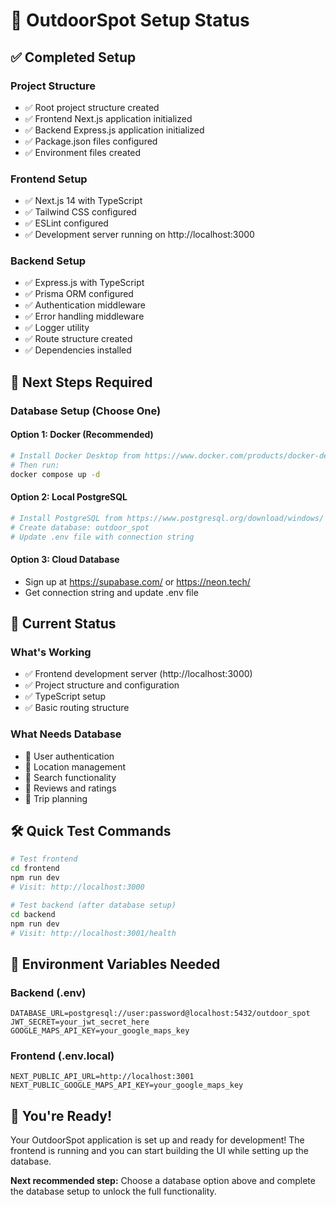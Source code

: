 # 🚀 OutdoorSpot Setup Status

## ✅ Completed Setup

### Project Structure
- ✅ Root project structure created
- ✅ Frontend Next.js application initialized
- ✅ Backend Express.js application initialized
- ✅ Package.json files configured
- ✅ Environment files created

### Frontend Setup
- ✅ Next.js 14 with TypeScript
- ✅ Tailwind CSS configured
- ✅ ESLint configured
- ✅ Development server running on http://localhost:3000

### Backend Setup
- ✅ Express.js with TypeScript
- ✅ Prisma ORM configured
- ✅ Authentication middleware
- ✅ Error handling middleware
- ✅ Logger utility
- ✅ Route structure created
- ✅ Dependencies installed

## 🔄 Next Steps Required

### Database Setup (Choose One)

#### Option 1: Docker (Recommended)
```bash
# Install Docker Desktop from https://www.docker.com/products/docker-desktop/
# Then run:
docker compose up -d 
```

#### Option 2: Local PostgreSQL
```bash
# Install PostgreSQL from https://www.postgresql.org/download/windows/
# Create database: outdoor_spot
# Update .env file with connection string
```

#### Option 3: Cloud Database
- Sign up at https://supabase.com/ or https://neon.tech/
- Get connection string and update .env file

## 🎯 Current Status

### What's Working
- ✅ Frontend development server (http://localhost:3000)
- ✅ Project structure and configuration
- ✅ TypeScript setup
- ✅ Basic routing structure

### What Needs Database
- 🔄 User authentication
- 🔄 Location management
- 🔄 Search functionality
- 🔄 Reviews and ratings
- 🔄 Trip planning

## 🛠️ Quick Test Commands

```bash
# Test frontend
cd frontend
npm run dev
# Visit: http://localhost:3000

# Test backend (after database setup)
cd backend
npm run dev
# Visit: http://localhost:3001/health
```

## 📝 Environment Variables Needed

### Backend (.env)
```env
DATABASE_URL=postgresql://user:password@localhost:5432/outdoor_spot
JWT_SECRET=your_jwt_secret_here
GOOGLE_MAPS_API_KEY=your_google_maps_key
```

### Frontend (.env.local)
```env
NEXT_PUBLIC_API_URL=http://localhost:3001
NEXT_PUBLIC_GOOGLE_MAPS_API_KEY=your_google_maps_key
```

## 🎉 You're Ready!

Your OutdoorSpot application is set up and ready for development! The frontend is running and you can start building the UI while setting up the database.

**Next recommended step:** Choose a database option above and complete the database setup to unlock the full functionality.
